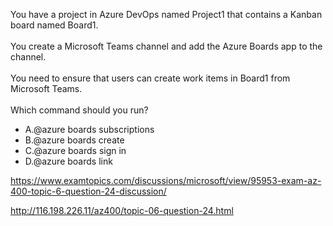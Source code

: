 You have a project in Azure DevOps named Project1 that contains a Kanban board named Board1.<br/><br/>You create a Microsoft Teams channel and add the Azure Boards app to the channel.<br/><br/>You need to ensure that users can create work items in Board1 from Microsoft Teams.<br/><br/>Which command should you run?<ul><li class="multi-choice-item"><span class="multi-choice-letter" data-choice-letter="A">A.</span>@azure boards subscriptions</li><li class="multi-choice-item"><span class="multi-choice-letter" data-choice-letter="B">B.</span>@azure boards create</li><li class="multi-choice-item"><span class="multi-choice-letter" data-choice-letter="C">C.</span>@azure boards sign in</li><li class="multi-choice-item correct-hidden"><span class="multi-choice-letter" data-choice-letter="D">D.</span>@azure boards link</li></ul><p><a href="https://www.examtopics.com/discussions/microsoft/view/95953-exam-az-400-topic-6-question-24-discussion/">https://www.examtopics.com/discussions/microsoft/view/95953-exam-az-400-topic-6-question-24-discussion/</a></p><p><a href="http://116.198.226.11/az400/topic-06-question-24.html">http://116.198.226.11/az400/topic-06-question-24.html</a></p><script src="https://giscus.app/client.js"                    data-repo="azsamples/az204"                    data-repo-id="R_kgDOMRXzDQ"                    data-category="General"                    data-category-id="DIC_kwDOMRXzDc4Cgi27"                    data-mapping="pathname"                    data-strict="1"                    data-reactions-enabled="0"                    data-emit-metadata="0"                    data-input-position="bottom"                    data-theme="preferred_color_scheme"                    data-lang="en"                    crossorigin="anonymous"                    async>                    </script>
